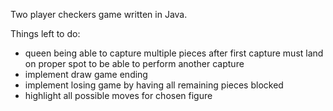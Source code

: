 Two player checkers game written in Java.

Things left to do:

- queen being able to capture multiple pieces after first capture must land on proper spot to be able to perform another capture
- implement draw game ending
- implement losing game by having all remaining pieces blocked
- highlight all possible moves for chosen figure